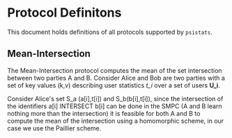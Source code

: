 # Protocol Definitons

This document holds definitions of all protocols supported by `psistats`.

## Mean-Intersection

The Mean-Intersection protocol computes the mean of the set intersection between two parties A and B.
Consider Alice and Bob are two parties with a set of key values (k,v) describing user statistics *t_i*
over a set of users **U_i**.

Consider Alice's set S_a (a[i],t[i]) and S_b(b[i],t[i]), since the intersection of the identifiers
a[i] INTERSECT b[i] can be done in the SMPC (A and B learn nothing more than the intersection)
it is feasible for both A and B to compute the mean of the intersection using a homomorphic scheme,
in our case we use the Paillier scheme.
